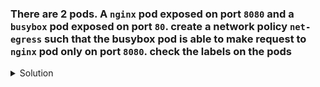 ### There are 2 pods. A `nginx` pod exposed on port `8080` and a `busybox` pod exposed on port `80`. create a network policy `net-egress` such that the busybox pod is able to make request to `nginx` pod only on port `8080`. check the labels on the pods

<details><summary>Solution</summary>
  <p>

  ```bash
  # check labels on the pods
  k get po --show-labels


k create -f -<<EOF
apiVersion: networking.k8s.io/v1
kind: NetworkPolicy
metadata:
  name: net-egress
  namespace: default
spec:
  podSelector:
    matchLabels:
      run: busybox
  policyTypes:
  - Egress
  egress:
  - to:
    - podSelector:
        matchLabels:
          run: nginx
    ports:
    - protocol: TCP
      port: 8080
EOF
  ```

  </p>
</details>